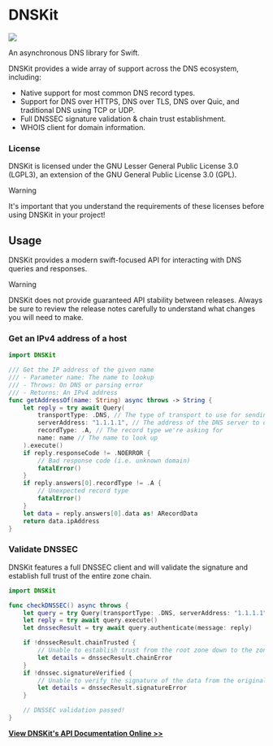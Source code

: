 # DNSKit

[![](https://img.shields.io/endpoint?url=https%3A%2F%2Fswiftpackageindex.com%2Fapi%2Fpackages%2Fdns-inspector%2Fdnskit%2Fbadge%3Ftype%3Dswift-versions)](https://swiftpackageindex.com/dns-inspector/dnskit)

An asynchronous DNS library for Swift.

DNSKit provides a wide array of support across the DNS ecosystem, including:

- Native support for most common DNS record types.
- Support for DNS over HTTPS, DNS over TLS, DNS over Quic, and traditional DNS using TCP or UDP.
- Full DNSSEC signature validation & chain trust establishment.
- WHOIS client for domain information.

### License

DNSKit is licensed under the GNU Lesser General Public License 3.0 (LGPL3), an extension of the GNU General Public License 3.0 (GPL).

> [!WARNING]  
> It's important that you understand the requirements of these licenses before using DNSKit in your project!

## Usage

DNSKit provides a modern swift-focused API for interacting with DNS queries and responses.

> [!WARNING]  
> DNSKit does not provide guaranteed API stability between releases. Always be sure to review the release notes carefully to understand what changes you will need to make.

### Get an IPv4 address of a host

```swift
import DNSKit

/// Get the IP address of the given name
/// - Parameter name: The name to lookup
/// - Throws: On DNS or parsing error
/// - Returns: An IPv4 address
func getAddressOf(name: String) async throws -> String {
    let reply = try await Query(
        transportType: .DNS, // The type of transport to use for sending the request, in this case plain DNS
        serverAddress: "1.1.1.1", // The address of the DNS server to query
        recordType: .A, // The record type we're asking for
        name: name // The name to look up
    ).execute()
    if reply.responseCode != .NOERROR {
        // Bad response code (i.e. unknown domain)
        fatalError()
    }
    if reply.answers[0].recordType != .A {
        // Unexpected record type
        fatalError()
    }
    let data = reply.answers[0].data as! ARecordData
    return data.ipAddress
}
```

### Validate DNSSEC

DNSKit features a full DNSSEC client and will validate the signature and establish full trust of the entire zone chain.

```swift
import DNSKit

func checkDNSSEC() async throws {
    let query = try Query(transportType: .DNS, serverAddress: "1.1.1.1", recordType: .A, name: "example.com")
    let reply = try await query.execute()
    let dnssecResult = try await query.authenticate(message: reply)

    if !dnssecResult.chainTrusted {
        // Unable to establish trust from the root zone down to the zone in the query
        let details = dnssecResult.chainError
    }
    if !dnssec.signatureVerified {
        // Unable to verify the signature of the data from the original reply
        let details = dnssecResult.signatureError
    }

    // DNSSEC validation passed!
}
```

[**View DNSKit's API Documentation Online >>**](https://dnskit.dns-inspector.com)
